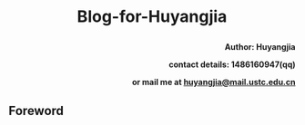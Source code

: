 # <p align = "center">Blog-for-Huyangjia </p>

**<p align = "right">Author: Huyangjia </p>**
**<p align = "right">contact details: 1486160947(qq)</p>**
**<p align = "right">or mail me at huyangjia@mail.ustc.edu.cn</p>**


## Foreword
